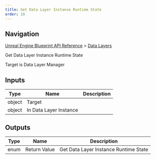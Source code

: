 ```yaml
---
title: Get Data Layer Instance Runtime State
order: 19
---
```

## Navigation

[Unreal Engine Blueprint API Reference](https://dev.epicgames.com/documentation/en-us/unreal-engine/BlueprintAPI) > [Data Layers](https://dev.epicgames.com/documentation/en-us/unreal-engine/BlueprintAPI/DataLayers)

Get Data Layer Instance Runtime State

Target is Data Layer Manager

## Inputs

| Type | Name | Description |
| --- | --- | --- |
| object | Target |  |
| object | In Data Layer Instance |  |

## Outputs

| Type | Name | Description |
| --- | --- | --- |
| enum | Return Value | Get Data Layer Instance Runtime State |
